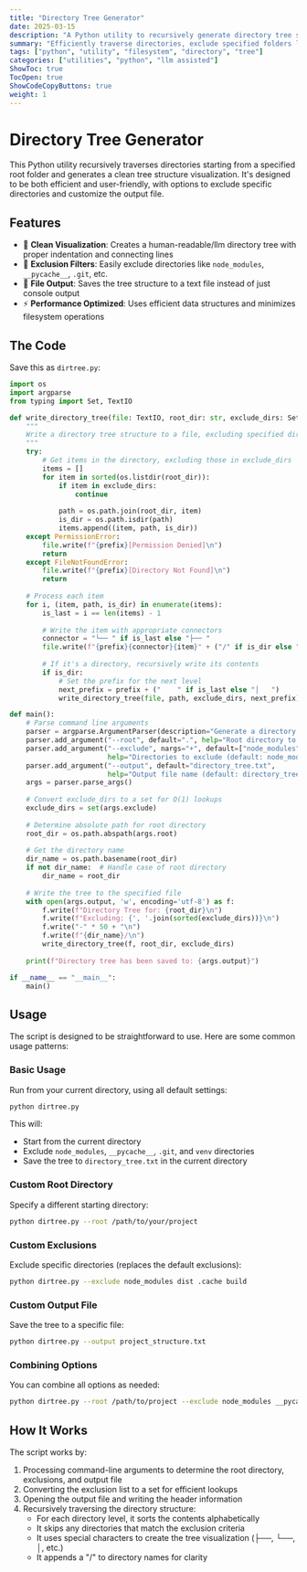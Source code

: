 ```yaml
---
title: "Directory Tree Generator"
date: 2025-03-15
description: "A Python utility to recursively generate directory tree structures and save them to text files"
summary: "Efficiently traverse directories, exclude specified folders like node_modules and __pycache__, and generate a clean tree visualization in a text file."
tags: ["python", "utility", "filesystem", "directory", "tree"]
categories: ["utilities", "python", "llm assisted"]
ShowToc: true
TocOpen: true
ShowCodeCopyButtons: true
weight: 1
---
```


# Directory Tree Generator

This Python utility recursively traverses directories starting from a specified root folder and generates a clean tree structure visualization. It's designed to be both efficient and user-friendly, with options to exclude specific directories and customize the output file.

## Features

- 🌳 **Clean Visualization**: Creates a human-readable/llm directory tree with proper indentation and connecting lines
- 🚫 **Exclusion Filters**: Easily exclude directories like `node_modules`, `__pycache__`, `.git`, etc.
- 💾 **File Output**: Saves the tree structure to a text file instead of just console output
- ⚡ **Performance Optimized**: Uses efficient data structures and minimizes filesystem operations

## The Code

Save this as `dirtree.py`:

```python
import os
import argparse
from typing import Set, TextIO

def write_directory_tree(file: TextIO, root_dir: str, exclude_dirs: Set[str], prefix: str = ""):
    """
    Write a directory tree structure to a file, excluding specified directories.
    """
    try:
        # Get items in the directory, excluding those in exclude_dirs
        items = []
        for item in sorted(os.listdir(root_dir)):
            if item in exclude_dirs:
                continue
            
            path = os.path.join(root_dir, item)
            is_dir = os.path.isdir(path)
            items.append((item, path, is_dir))
    except PermissionError:
        file.write(f"{prefix}[Permission Denied]\n")
        return
    except FileNotFoundError:
        file.write(f"{prefix}[Directory Not Found]\n")
        return
    
    # Process each item
    for i, (item, path, is_dir) in enumerate(items):
        is_last = i == len(items) - 1
        
        # Write the item with appropriate connectors
        connector = "└── " if is_last else "├── "
        file.write(f"{prefix}{connector}{item}" + ("/" if is_dir else "") + "\n")
        
        # If it's a directory, recursively write its contents
        if is_dir:
            # Set the prefix for the next level
            next_prefix = prefix + ("    " if is_last else "│   ")
            write_directory_tree(file, path, exclude_dirs, next_prefix)

def main():
    # Parse command line arguments
    parser = argparse.ArgumentParser(description="Generate a directory tree structure")
    parser.add_argument("--root", default=".", help="Root directory to start from (default: current directory)")
    parser.add_argument("--exclude", nargs="+", default=["node_modules", "__pycache__", ".git", "venv"], 
                        help="Directories to exclude (default: node_modules, __pycache__, .git, venv)")
    parser.add_argument("--output", default="directory_tree.txt", 
                        help="Output file name (default: directory_tree.txt)")
    args = parser.parse_args()
    
    # Convert exclude_dirs to a set for O(1) lookups
    exclude_dirs = set(args.exclude)
    
    # Determine absolute path for root directory
    root_dir = os.path.abspath(args.root)
    
    # Get the directory name
    dir_name = os.path.basename(root_dir)
    if not dir_name:  # Handle case of root directory
        dir_name = root_dir
    
    # Write the tree to the specified file
    with open(args.output, 'w', encoding='utf-8') as f:
        f.write(f"Directory Tree for: {root_dir}\n")
        f.write(f"Excluding: {', '.join(sorted(exclude_dirs))}\n")
        f.write("-" * 50 + "\n")
        f.write(f"{dir_name}/\n")
        write_directory_tree(f, root_dir, exclude_dirs)
    
    print(f"Directory tree has been saved to: {args.output}")

if __name__ == "__main__":
    main()
```

## Usage

The script is designed to be straightforward to use. Here are some common usage patterns:

### Basic Usage

Run from your current directory, using all default settings:

```bash
python dirtree.py
```

This will:
- Start from the current directory
- Exclude `node_modules`, `__pycache__`, `.git`, and `venv` directories
- Save the tree to `directory_tree.txt` in the current directory

### Custom Root Directory

Specify a different starting directory:

```bash
python dirtree.py --root /path/to/your/project
```

### Custom Exclusions

Exclude specific directories (replaces the default exclusions):

```bash
python dirtree.py --exclude node_modules dist .cache build
```

### Custom Output File

Save the tree to a specific file:

```bash
python dirtree.py --output project_structure.txt
```

### Combining Options

You can combine all options as needed:

```bash
python dirtree.py --root /path/to/project --exclude node_modules __pycache__ .git dist --output project_map.txt
```

## How It Works

The script works by:

1. Processing command-line arguments to determine the root directory, exclusions, and output file
2. Converting the exclusion list to a set for efficient lookups
3. Opening the output file and writing the header information
4. Recursively traversing the directory structure:
   - For each directory level, it sorts the contents alphabetically
   - It skips any directories that match the exclusion criteria
   - It uses special characters to create the tree visualization (├──, └──, │, etc.)
   - It appends a "/" to directory names for clarity